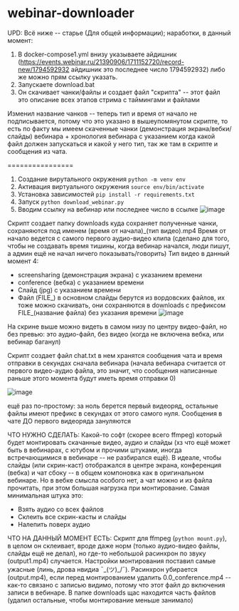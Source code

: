 # webinar-downloader
UPD:
Всё ниже -- старье (Для общей информации); наработки, в данный момент:
1. В docker-compose1.yml внизу указываете айдишник (https://events.webinar.ru/21390906/1711152720/record-new/1794592932   айдишник это последнее число 1794592932) либо же можно прям ссылку указать.
2. Запускаете download.bat
3. Он скачивает чанки/файлы и создает файл "скрипта" -- этот файл это описание всех этапов стрима с таймингами и файлами

Изменил название чанков -- теперь тип и время от начало не подписывается, потому что это указано в вышеупомянутом скрипте, то есть по факту мы имеем скаченные чанки (демонстрация экрана/вебки/слайды) вебинара + хронология вебинара с указанием когда какой файл должен запускаться и какой у него тип, так же там в скрипте и сообщения из чата. 

================

1. Создание вирутального окружения `python -m venv env`
2. Активация виртуального окружения `source env/bin/activate`
3. Установка зависимостей `pip install -r requirements.txt`
4. Запуск `python download_webinar.py`
5. Вводим ссылку на вебинар или последнее число в ссылке ![image](https://github.com/vladdd183/webinar-downloader/assets/26278260/a340bdc3-221c-4fcc-8124-4d0efb93a39f)

Скрипт создает папку downloads куда сохраняет полученные чанки, сохраняются под именем (время от начала)_(тип видео).mp4
Время от начало ведется с самого первого аудио-видео клипа (сделано для того, чтобы не создавать время тишины, когда вебинар начался, люди пишут, а админ ещё не начал ничего показывать/говорить)
Тип видео в данный момент 4:
- screensharing (демонстрация экрана) с указанием времени
- conference (вебка) с указанием времени
- Слайд (jpg) с указанием времени
- Файл (FILE_) в основном слайды берутся из вордовских файлов, их тоже можно скачивать, они сохраняются в downloads с префиксом FILE_(название файла) без указания времени
![image](https://github.com/vladdd183/webinar-downloader/assets/26278260/5d617aed-c2f6-4a4f-8576-8ad0d3ba1ab2)

На скрине выше можно видеть в самом низу по центру видео-файл, но без превью: это аудио-файл, без видео (когда не включена вебка, или вебинар баганул)

Скрипт создает файл chat.txt в нем хранятся сообщения чата и время отправки в секундах сначала вебинара (начала вебинара считается от первого видео-аудио файла, это значит, что сообщения написанные раньше этого момента будут иметь время отправки 0)

![image](https://github.com/vladdd183/webinar-downloader/assets/26278260/c42abef1-33db-4aad-96be-941646c5eee2)

ещё раз по-простому: за ноль берется первый видеоряд, остальные файлы имеют префикс в секундах от этого самого нуля. Сообщения в чате ДО первого видеоряда зануляются

ЧТО НУЖНО СДЕЛАТЬ:
Какой-то софт (скорее всего ffmpeg) который будет монтировать скачанные видео, аудио и слайды (хз что ещё может быть в вебинарах, с ютубом и прочими штуками, иногда встречающимися в вебинаре -- не разбирался ещё).
В идеале, чтобы слайды (или скрин-каст) отображался в центре экрана, конференция (вебка) и чат сбоку -- в общем компоновка как в оригинальном вебинаре. Но в вебке смысла особого нет, а чат можно и из файла прочитать, при этом большая нагрузка при монтирование.
Самая минимальная штука это:
- Взять аудио со всех файлов
- Склеить все скрин-касты и слайды
- Налепить поверх аудио 


ЧТО НА ДАННЫЙ МОМЕНТ ЕСТЬ:
Cкрипт для ffmpeg (`python mount.py`), в целом он склеивает, вроде даже норм (только аудио-видео файлы, слайды ещё не делал), но где-то небольшой расинхрон по звуку (output1.mp4) случается. Настройки монтирования поставил самые ужасные (линь, дрова нвидиа ¯\_(ツ)_/¯). Расинхрон убирается (output.mp4), если перед монтированием удалить 0.0_conference.mp4 -- как-то связано с записью видимо, потому что этот файл до включения записи в вебинаре. В папке downloads щас находится часть файлов (удалил остальные, чтобы монтирование меньше занимало)

